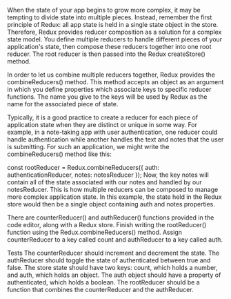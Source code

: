 When the state of your app begins to grow more complex, it may be tempting to divide state into multiple pieces. Instead, remember the first principle of Redux: all app state is held in a single state object in the store. Therefore, Redux provides reducer composition as a solution for a complex state model. You define multiple reducers to handle different pieces of your application's state, then compose these reducers together into one root reducer. The root reducer is then passed into the Redux createStore() method.

In order to let us combine multiple reducers together, Redux provides the combineReducers() method. This method accepts an object as an argument in which you define properties which associate keys to specific reducer functions. The name you give to the keys will be used by Redux as the name for the associated piece of state.

Typically, it is a good practice to create a reducer for each piece of application state when they are distinct or unique in some way. For example, in a note-taking app with user authentication, one reducer could handle authentication while another handles the text and notes that the user is submitting. For such an application, we might write the combineReducers() method like this:

const rootReducer = Redux.combineReducers({
  auth: authenticationReducer,
  notes: notesReducer
});
Now, the key notes will contain all of the state associated with our notes and handled by our notesReducer. This is how multiple reducers can be composed to manage more complex application state. In this example, the state held in the Redux store would then be a single object containing auth and notes properties.

There are counterReducer() and authReducer() functions provided in the code editor, along with a Redux store. Finish writing the rootReducer() function using the Redux.combineReducers() method. Assign counterReducer to a key called count and authReducer to a key called auth.

Tests
The counterReducer should increment and decrement the state.
The authReducer should toggle the state of authenticated between true and false.
The store state should have two keys: count, which holds a number, and auth, which holds an object. The auth object should have a property of authenticated, which holds a boolean.
The rootReducer should be a function that combines the counterReducer and the authReducer.